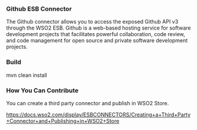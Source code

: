 ### Github ESB Connector

The Github connector allows you to access the exposed Github API v3 through the WSO2 ESB. Github is a web-based
hosting service for software development projects that facilitates powerful collaboration, code review, and code management
for open source and private software development projects.

### Build

mvn clean install

### How You Can Contribute
You can create a third party connector and publish in WSO2 Store.

https://docs.wso2.com/display/ESBCONNECTORS/Creating+a+Third+Party+Connector+and+Publishing+in+WSO2+Store
